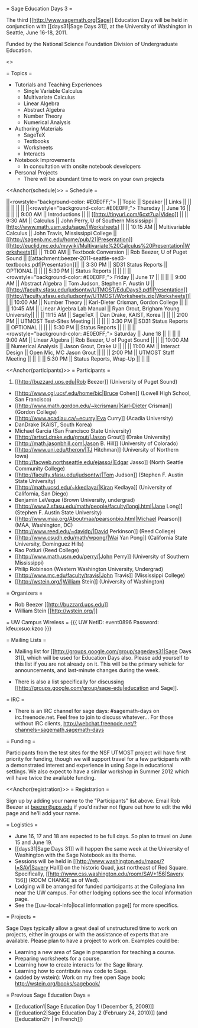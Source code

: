 = Sage Education Days 3 =

The third [[http://www.sagemath.org|Sage]] Education Days will be held in conjunction with [[days31|Sage Days 31]], at the University of Washington in Seattle, June 16-18, 2011.

Funded by the National Science Foundation Division of Undergraduate Education.

<<TableOfContents>>

= Topics =

 * Tutorials and Teaching Experiences
   * Single Variable Calculus
   * Multivariate Calculus
   * Linear Algebra
   * Abstract Algebra
   * Number Theory
   * Numerical Analysis
 * Authoring Materials
   * SageTeX
   * Textbooks
   * Worksheets
   * Interacts
 * Notebook Improvements
   * In consultation with onsite notebook developers
 * Personal Projects
   * There will be abundant time to work on your own projects

<<Anchor(schedule)>>
= Schedule =

||<rowstyle="background-color: #E0E0FF;"> || Topic || Speaker || Links ||
|| || || || ||
||<rowstyle="background-color: #E0E0FF;"> Thursday || June 16 || || ||
||  9:00 AM || Introductions             || || [[http://tinyurl.com/6cxt7ua|Video]] ||
||  9:30 AM || Calculus                  || John Perry, U of Southern Mississippi || [http://www.math.usm.edu/sage/|Worksheets] ||
|| 10:15 AM || Multivariable Calculus    || John Travis, Mississippi College || [[http://sagenb.mc.edu/home/pub/21|Presentation]][[http://euclid.mc.edu/mywiki/Multivariate%20Calculus%20Presentation|Worksheets]]||
|| 11:00 AM || Textbook Conversion       || Rob Beezer, U of Puget Sound || [[attachment:beezer-2011-seattle-sed3-textbooks.pdf|Presentation]]||
||  3:30 PM || SD31 Status Reports       ||  OPTIONAL || ||
||  5:30 PM || Status Reports            ||  || ||
||<rowstyle="background-color: #E0E0FF;"> Friday || June 17 || || ||
||  9:00 AM || Abstract Algebra          || Tom Judson, Stephen F. Austin U || [[http://faculty.sfasu.edu/judsontw/UTMOST/EduDays3.pdf|Presentation]][[http://faculty.sfasu.edu/judsontw/UTMOST/Worksheets.zip|Worksheets]]||
|| 10:00 AM || Number Theory             || Karl-Dieter Crisman, Gordon College || ||
|| 10:45 AM || Linear Algebra Lab Manual || Ryan Grout, Brigham Young University|| ||
|| 11:15 AM || SageTeX                   || Dan Drake, KAIST, Korea || ||
||  2:00 PM || UTMOST Test-Sites Meeting ||  || ||
||  3:30 PM || SD31 Status Reports       ||  OPTIONAL || ||
||  5:30 PM || Status Reports            ||  || ||
||<rowstyle="background-color: #E0E0FF;"> Saturday || June 18 || || ||
||  9:00 AM || Linear Algebra            || Rob Beezer, U of Puget Sound || ||
|| 10:00 AM || Numerical Analysis        || Jason Grout, Drake U || ||
|| 11:00 AM || Interact Design           || Open Mic, MC Jason Grout || ||
||  2:00 PM || UTMOST Staff Meeting      || || ||
||  5:30 PM || Status Reports, Wrap-Up   || || ||

<<Anchor(participants)>>
= Participants =

 1. [[http://buzzard.ups.edu|Rob Beezer]] (University of Puget Sound)
 * [[http://www.cgl.ucsf.edu/home/bic|Bruce Cohen]] (Lowell High School, San Francisco)
 * [[http://www.math.gordon.edu/~kcrisman/|Karl-Dieter Crisman]] (Gordon College)
 * [[http://www.acadiau.ca/~ecurry|Eva Curry]] (Acadia University)
 * DanDrake (KAIST, South Korea)
 * Michael Garcia (San Francisco State University)
 * [[http://artsci.drake.edu/grout/|Jason Grout]] (Drake University)
 * [[http://math.jasonbhill.com|Jason B. Hill]] (University of Colorado)
 * [[http://www.uni.edu/theron/|TJ Hitchman]] (University of Northern Iowa)
 * [[http://facweb.northseattle.edu/ejasso/|Edgar Jasso]] (North Seattle Community College)
 * [[http://faculty.sfasu.edu/judsontw/|Tom Judson]] (Stephen F. Austin State University)
 * [[http://math.ucsd.edu/~kkedlaya/|Kiran Kedlaya]] (University of California, San Diego)
 * Benjamin LeVeque (Brown University, undergrad)
 * [[http://www2.sfasu.edu/math/people/faculty/longj.html|Jane Long]] (Stephen F. Austin State University)
 * [[http://www.maa.org/Aboutmaa/pearsonbio.html|Michael Pearson]] (MAA, Washington, DC)
 * [[http://www.reed.edu/~davidp/|David Perkinson]] (Reed College)
 * [[http://www.csudh.edu/math/wpong/|Wai Yan Pong]] (California State University, Dominguez Hills)
 * Rao Potluri (Reed College)
 * [[http://www.math.usm.edu/perry/|John Perry]] (University of Southern Mississippi)
 * Philip Robinson (Western Washington University, Undergrad)
 * [[http://www.mc.edu/faculty/travis|John Travis]] (Mississippi College)
 * [[http://wstein.org/|William Stein]] (University of Washington)

= Organizers =

 * Rob Beezer [[http://buzzard.ups.edu]]
 * William Stein [[http://wstein.org/]]

= UW Campus Wireless =
{{{
UW NetID: 	event0896
Password: 	kfeu:xsuo:kzoo
}}}

= Mailing Lists =

 * Mailing list for [[http://groups.google.com/group/sagedays31|Sage Days 31]], which will be used for Education Days also.  Please add yourself to this list if you are not already on it.  This will be the primary vehicle for announcements, and last-minute changes during the week.

 * There is also a list specifically for discussing [[http://groups.google.com/group/sage-edu|education and Sage]].

= IRC =

 * There is an IRC channel for sage days: #sagemath-days on irc.freenode.net. Feel free to join to discuss whatever...   For those without IRC clients, http://webchat.freenode.net/?channels=sagemath,sagemath-days

= Funding =

Participants from the test sites for the NSF UTMOST project will have first priority for funding, though we will support travel for a few participants with a demonstrated interest and experience in using Sage in educational settings.  We also expect to have a similar workshop in Summer 2012 which will have twice the available funding.

<<Anchor(registration)>>
= Registration =

Sign up by adding your name to the "Participants" list above.  Email Rob Beezer  at beezer@ups.edu if you'd rather not figure out how to edit the wiki page and he'll add your name.

= Logistics =

 * June 16, 17 and 18 are expected to be full days.  So plan to travel on June 15 and June 19.
 * [[days31|Sage Days 31]] will happen the same week at the University of Washington with the Sage Notebook as its theme.
 * Sessions will be held in [[http://www.washington.edu/maps/?l=SAV|Savery Hall]] on the historic Quad, just northeast of Red Square.  Specifically, [[http://www.css.washington.edu/room/SAV+156|Savery 156]]  (ROOM CHANGE as of Wed).
 * Lodging will be arranged for funded participants at the Collegiana Inn near the UW campus.  For other lodging options see the local information page.
 * See the [[uw-local-info|local information page]] for more specifics.

= Projects =

Sage Days typically allow a great deal of unstructured time to work on projects, either in groups or with the assistance of experts that are available.  Please plan to have a project to work on.  Examples could be:

 * Learning a new area of Sage in preparation for teaching a course.
 * Preparing worksheets for a course.
 * Learning how to create interacts for the Sage library.
 * Learning how to contribute new code to Sage.
 * (added by wstein): Work on my free open Sage book: http://wstein.org/books/sagebook/

= Previous Sage Education Days =

 * [[education1|Sage Education Day 1 (December 5, 2009)]]
 * [[education2|Sage Education Day 2 (February 24, 2010)]] (and [[education2fr | in French]])
